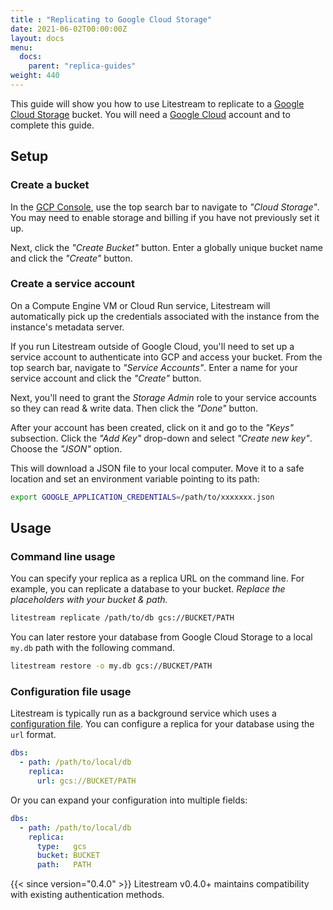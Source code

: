 ```yaml
---
title : "Replicating to Google Cloud Storage"
date: 2021-06-02T00:00:00Z
layout: docs
menu:
  docs:
    parent: "replica-guides"
weight: 440
---
```


This guide will show you how to use Litestream to replicate to a [Google Cloud
Storage][] bucket. You will need a [Google Cloud][] account and to complete
this guide.

[Google Cloud Storage]: https://cloud.google.com/storage
[Google Cloud]: https://cloud.google.com/


## Setup

### Create a bucket

In the [GCP Console][], use the top search bar to navigate to _"Cloud Storage"_.
You may need to enable storage and billing if you have not previously set it up.

Next, click the _"Create Bucket"_ button. Enter a globally unique bucket name
and click the _"Create"_ button.

[GCP Console]: https://console.cloud.google.com/


### Create a service account

On a Compute Engine VM or Cloud Run service, Litestream will automatically pick
up the credentials associated with the instance from the instance's metadata
server.

If you run Litestream outside of Google Cloud, you'll need to set up a service 
account to authenticate into GCP and access your bucket.
From the top search bar, navigate to _"Service Accounts"_. Enter a name
for your service account and click the _"Create"_ button.

Next, you'll need to grant the _Storage Admin_ role to your service accounts
so they can read & write data. Then click the _"Done"_ button.

After your account has been created, click on it and go to the _"Keys"_
subsection. Click the _"Add Key"_ drop-down and select _"Create new key"_.
Choose the _"JSON"_ option.

This will download a JSON file to your local computer. Move it to a safe
location and set an environment variable pointing to its path:

```sh
export GOOGLE_APPLICATION_CREDENTIALS=/path/to/xxxxxxx.json
```

## Usage

### Command line usage

You can specify your replica as a replica URL on the command line. For example,
you can replicate a database to your bucket. _Replace the placeholders with your
bucket & path._

```sh
litestream replicate /path/to/db gcs://BUCKET/PATH
```

You can later restore your database from Google Cloud Storage to a local `my.db`
path with the following command.

```sh
litestream restore -o my.db gcs://BUCKET/PATH
```

### Configuration file usage

Litestream is typically run as a background service which uses a [configuration
file][]. You can configure a replica for your database using the `url` format.

```yaml
dbs:
  - path: /path/to/local/db
    replica:
      url: gcs://BUCKET/PATH
```

Or you can expand your configuration into multiple fields:

```yaml
dbs:
  - path: /path/to/local/db
    replica:
      type:   gcs
      bucket: BUCKET
      path:   PATH
```

{{< since version="0.4.0" >}} Litestream v0.4.0+ maintains compatibility with existing authentication methods.

[configuration file]: /reference/config
